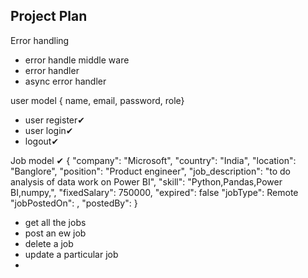 ## Project Plan
Error handling
- error handle middle ware
- error handler
- async error handler

user model
{ name, email, password, role}
- user register✔
- user login✔
- logout✔

Job model ✔
{
    "company": "Microsoft",
    "country": "India",
    "location": "Banglore",
    "position": "Product engineer",
    "job_description": "to do analysis of data work on Power BI",
    "skill": "Python,Pandas,Power BI,numpy,",
    "fixedSalary": 750000,
    "expired": false
    "jobType": Remote
    "jobPostedOn": ,
    "postedBy":
} 
- get all the jobs
- post an ew job
- delete a job
- update a particular job
- 